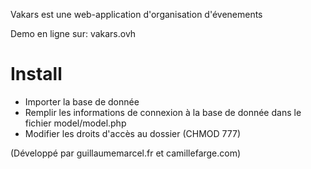 Vakars est une web-application d'organisation d'évenements

Demo en ligne sur: vakars.ovh

# Install

- Importer la base de donnée
- Remplir les informations de connexion à la base de donnée dans le fichier model/model.php
- Modifier les droits d'accès au dossier (CHMOD 777)


(Développé par guillaumemarcel.fr et camillefarge.com)